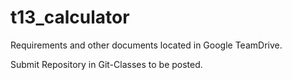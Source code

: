 # t13_calculator

Requirements and other documents located in Google TeamDrive.

Submit Repository in Git-Classes to be posted.

